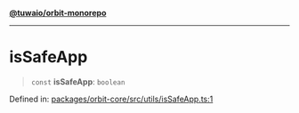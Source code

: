 [**@tuwaio/orbit-monorepo**](../../../README.md)

***

# isSafeApp

> `const` **isSafeApp**: `boolean`

Defined in: [packages/orbit-core/src/utils/isSafeApp.ts:1](https://github.com/TuwaIO/orbit/blob/963519ff7917fc3b8cdb18a785e096a79ac29516/packages/orbit-core/src/utils/isSafeApp.ts#L1)
